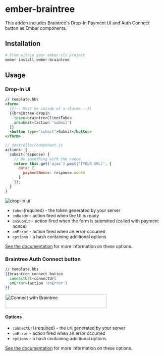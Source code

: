 # ember-braintree

This addon includes Braintree's Drop-In Payment UI and Auth Connect button as Ember components.

## Installation

```bash
# From within your ember-cli project
ember install ember-braintree
```

## Usage

### Drop-In UI
```hbs
// template.hbs
<form>
  {{!-- Must be inside of a <form> --}}
  {{braintree-dropin
    token=braintreeClientToken
    onSubmit=(action 'submit')
  }}
  <button type="submit">Submit</button>
</form>
```

```js
// controller/component.js
actions: {
  submit(response) {
    // Do something with the nonce
    return this.get('ajax').post('[YOUR URL]', {
      data: {
        paymentNonce: response.nonce
      }
    });
  }
}
```

![drop-in ui](http://i64.tinypic.com/351blvm.png)

* `token`(required) - the token generated by your server
* `onReady` - action fired when the UI is ready
* `onSubmit` - action fired when the form is submitted (called with payment nonce)
* `onError` - action fired when an error occurred
* `options` - a hash containing additional options

[See the documentation](https://developers.braintreepayments.com/guides/drop-in/javascript/v2#options) for more information on these options.

### Braintree Auth Connect button

```hbs
// template.hbs
{{braintree-connect-button
  connectUrl=connectUrl
  onError=(action 'onError')
}}
```

<img src="https://s3-us-west-1.amazonaws.com/bt-partner-assets/connect-braintree.png" alt="Connect with Braintree" width="328" height="44">

#### Options

* `connectUrl`(required) - the url generated by your server
* `onError` - action fired when an error occurred
* `options` - a hash containing additional options

[See the documentation](https://developers.braintreepayments.com/guides/braintree-auth/client-side/javascript/v2) for more information on these options.
